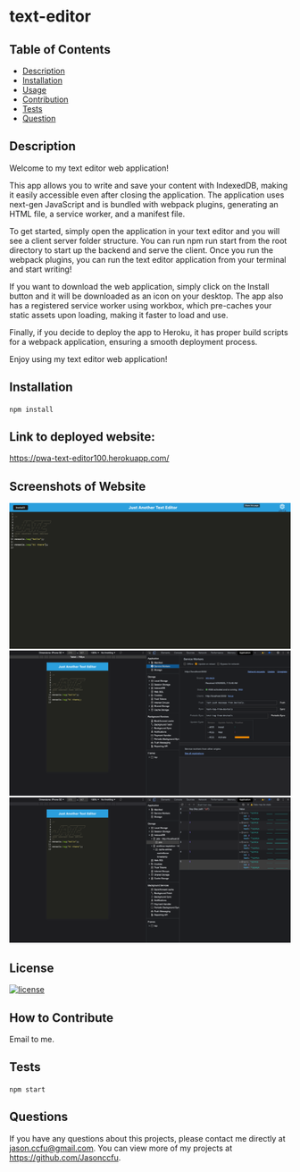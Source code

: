 # text-editor

## Table of Contents

- [Description](#description)
- [Installation](#installation)
- [Usage](#usage)
- [Contribution](#how)
- [Tests](#tests)
- [Question](#question)

## Description

Welcome to my text editor web application!

This app allows you to write and save your content with IndexedDB, making it easily accessible even after closing the application. The application uses next-gen JavaScript and is bundled with webpack plugins, generating an HTML file, a service worker, and a manifest file.

To get started, simply open the application in your text editor and you will see a client server folder structure. You can run npm run start from the root directory to start up the backend and serve the client. Once you run the webpack plugins, you can run the text editor application from your terminal and start writing!

If you want to download the web application, simply click on the Install button and it will be downloaded as an icon on your desktop. The app also has a registered service worker using workbox, which pre-caches your static assets upon loading, making it faster to load and use.

Finally, if you decide to deploy the app to Heroku, it has proper build scripts for a webpack application, ensuring a smooth deployment process.

Enjoy using my text editor web application!

## Installation

`npm install`

## Link to deployed website:

https://pwa-text-editor100.herokuapp.com/

## Screenshots of Website

![alt text](./images/jate-1.png 'my screens')
![alt text](./images/jate-2.png 'my screens')
![alt text](./images/jate-3.png 'my screens')

## License

[![license](https://img.shields.io/badge/license-MIT-blue)](https://shields.io)

## How to Contribute

Email to me.

## Tests

`npm start`

## Questions

If you have any questions about this projects, please contact me directly at jason.ccfu@gmail.com. You can view more of my projects at https://github.com/Jasonccfu.
